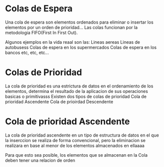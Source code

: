 # Colas de Espera
 Una cola de espera son elementos ordenados para eliminar o insertar los elementos por un orden de prioridad...
        Las colas funcionan por la metodologia FIFO(First In First Out).
        
   Algunos ejemplos en la vida reaal son las:
                Lineas aereas
                Lineas de autobusess
                Colas de espera en los supermercados
                Colas de espera en los bancos
                etc, etc, etc...
                
   # Colas de Prioridad
   La cola de prioridad es una estrictura de datos en el ordenamiento de los elementos, determina el resultado de la aplicacion de sus operaciones basicas o primitivasss
            Existen dos tipos de colas de prioridad
              Cola de prioridad Ascendente
              Cola de prioirdad Descendente
              
# Cola de prioridad Ascendente
 La cola de prioridad ascendente en un tipo de estructura de datos en el que la inserccion se realiza de forma convencional, pero la eliminacion se realizara en base al menor de los elementos almacenados en ellaaaa
 
 Para que esto sea posible, los elementos que se almacenan en la Cola deben tener una relacion de orden
